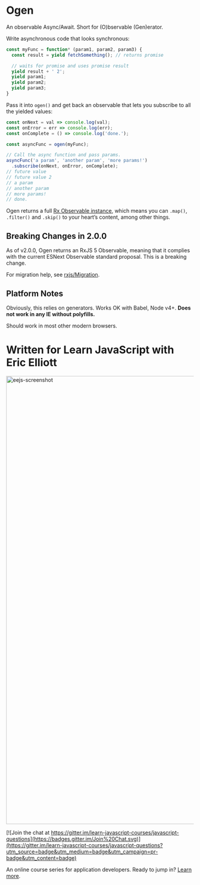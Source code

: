 # Ogen

An observable Async/Await. Short for (O)bservable (Gen)erator.

Write asynchronous code that looks synchronous:

```js
const myFunc = function* (param1, param2, param3) {
  const result = yield fetchSomething(); // returns promise

  // waits for promise and uses promise result
  yield result + ' 2';
  yield param1;
  yield param2;
  yield param3;
}
```

Pass it into `ogen()` and get back an observable that lets you subscribe to all the yielded values:

```js
const onNext = val => console.log(val);
const onError = err => console.log(err);
const onComplete = () => console.log('done.');

const asyncFunc = ogen(myFunc);

// Call the async function and pass params.
asyncFunc('a param', 'another param', 'more params!')
  .subscribe(onNext, onError, onComplete);
// future value
// future value 2
// a param
// another param
// more params!
// done.
```

Ogen returns a full [Rx Observable instance](https://github.com/Reactive-Extensions/RxJS/blob/master/doc/libraries/main/rx.md#observable-instance-methods), which means you can `.map()`, `.filter()` and `.skip()` to your heart’s content, among other things.

## Breaking Changes in 2.0.0

As of v2.0.0, Ogen returns an RxJS 5 Observable, meaning that it complies with the current ESNext Observable standard proposal. This is a breaking change.

For migration help, see [rxjs/Migration](https://github.com/ReactiveX/rxjs/blob/master/MIGRATION.md).

## Platform Notes

Obviously, this relies on generators. Works OK with Babel, Node v4+.
**Does not work in any IE without polyfills.**

Should work in most other modern browsers.


Written for Learn JavaScript with Eric Elliott
==============================================
<a href="https://ericelliottjs.com"><img width="1200" alt="eejs-screenshot" src="https://cloud.githubusercontent.com/assets/364727/8640836/76d86618-28c3-11e5-8b6e-27d9cd72180e.png"></a>

[![Join the chat at https://gitter.im/learn-javascript-courses/javascript-questions](https://badges.gitter.im/Join%20Chat.svg)](https://gitter.im/learn-javascript-courses/javascript-questions?utm_source=badge&utm_medium=badge&utm_campaign=pr-badge&utm_content=badge)

An online course series for application developers. Ready to jump in? [Learn more](https://ericelliottjs.com/).
